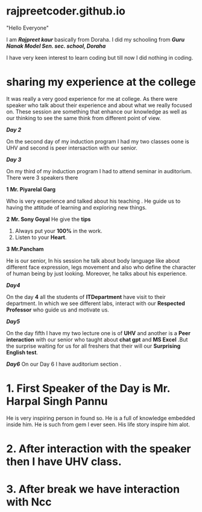 # rajpreetcoder.github.io


"Hello Everyone"

I am _**Rajpreet kaur**_ basically from Doraha. I did my schooling from _**Guru Nanak Model Sen. sec. school, Doraha**_

I have very keen interest to learn coding but till now I did nothing in coding. 

# sharing my experience at the college

It was really a very good experience for me at college. As there were speaker who talk about their experience and about what we really focused on. These session are something that enhance our knowledge as well as our thinking to see the same think from different point of view. 

_**Day 2**_

On the second day of my induction program  I had my two classes oone is UHV and second is peer intersaction with our senior. 

_**Day 3**_

On my third of my induction program I had to attend seminar in auditorium. There were 3 speakers there 

**1** **Mr. Piyarelal Garg**

Who is very experience and talked about his teaching . He guide us to having the attitude of learning and exploring new things. 

**2** **Mr. Sony Goyal**
He give the **tips** 
1. Always put your **100%** in the work.
2. Listen to your **Heart**.
 
**3** **Mr.Pancham**

He is our senior, In his session he talk about body language like about different face expression, legs movement and also who define the character of human being by just looking. Moreover, he talks about his experience. 

_**Day4**_

On the day **4** all the students of **ITDepartment** have visit to their department. In which we see different labs, interact with our **Respected Professor** who guide us and motivate us. 

_**Day5**_

On the day fifth I have my two lecture one is of **UHV** and another is a **Peer interaction** with our senior who taught about **chat gpt** and **MS Excel** .But  the surprise waiting for us for all freshers that their will our **Surprising English test**.

_**Day6**_
On our  Day 6
I have auditorium section . 
 # 1. First Speaker of the Day is Mr. Harpal Singh Pannu
 He is very inspiring person in found so. He is a full of knowledge embedded inside him. He is such from gem I ever seen. 
 His life story inspire him alot. 
 
# 2. After  interaction with the speaker then I have **UHV** class. 

# 3. After break we have interaction with Ncc 




